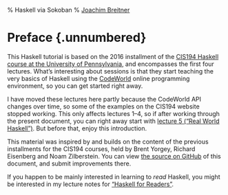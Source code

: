 % Haskell via Sokoban
% [Joachim Breitner](http://www.joachim-breitner.de/)

<a id="nav-toggle" href="#TOC"></a>

Preface {.unnumbered}
=======

This Haskell tutorial is based on the 2016 installment of the [CIS194 Haskell course at the University of Pennsylvania](https://www.cis.upenn.edu/~cis194/fall16/), and encompasses the first four lectures. What’s interesting about sessions is that they start teaching the very basics of Haskell using the [CodeWorld](https://code.world/haskell) online programming environment, so you can get started right away.

I have moved these lectures here partly because the CodeWorld API changes over time, so some of the examples on the CIS194 website stopped working. This only affects lectures 1–4, so if after working through the present document, you can right away start with [lecture 5 (“Real World Haskell”)](https://www.cis.upenn.edu/~cis194/fall16/lectures/05-real-world-haskell.html). But before that, enjoy this introduction.

This material was inspired by and builds on the content of the previous installments for the CIS194 courses, held by Brent Yorgey, Richard Eisenberg and Noam Zilberstein.
You can view [the source on GitHub](https://github.com/nomeata/haskell-via-sokoban/) of this document, and submit improvements there.

If you happen to be mainly interested in learning to _read_ Haskell, you might be interested in my lecture notes for [“Haskell for Readers”](http://haskell-for-readers.nomeata.de/).


